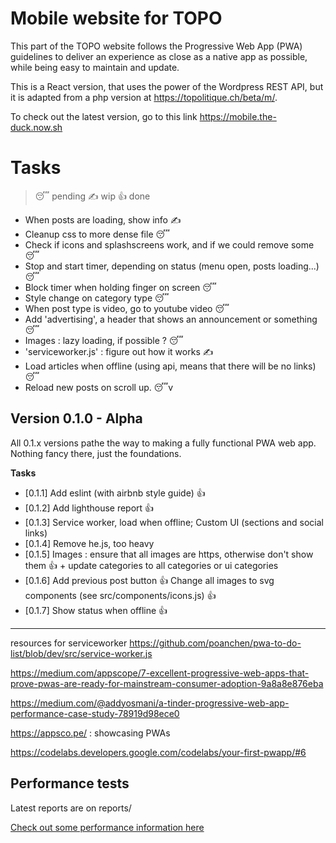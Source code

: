 # Mobile website for TOPO

This part of the TOPO website follows the Progressive Web App (PWA)
guidelines to deliver an experience as close as a native app as
possible,  while being easy to maintain and update.

This is a React version, that uses the power of the Wordpress REST API,
but it is adapted from a php version at
<https://topolitique.ch/beta/m/>.

To check out the latest version, go to this link
<https://mobile.the-duck.now.sh>

# Tasks

> 😴  pending
> ✍️  wip
> 👍  done

-   When posts are loading, show info ✍️
-   Cleanup css to more dense file 😴
-   Check if icons and splashscreens work, and if we could remove some
    😴
-   Stop and start timer, depending on status (menu open, posts
    loading...) 😴
-   Block timer when holding finger on screen 😴
-   Style change on category type 😴
-   When post type is video, go to youtube video 😴
-   Add 'advertising', a header that shows an announcement or something
    😴
-   Images : lazy loading, if possible ? 😴
-   'serviceworker.js' : figure out how it works ✍️
-   Load articles when offline (using api, means that there will be no
    links) 😴
-   Reload new posts on scroll up. 😴v

## Version 0.1.0 - Alpha

All 0.1.x versions pathe the way to making a fully functional PWA web
app. Nothing fancy there, just the foundations.  

**Tasks**

-   [0.1.1] Add eslint (with airbnb style guide) 👍
-   [0.1.2] Add lighthouse report 👍
-   [0.1.3] Service worker, load when offline; Custom UI (sections and
    social links)
-   [0.1.4] Remove he.js, too heavy
-   [0.1.5] Images : ensure that all images are https, otherwise don't
    show them 👍  + update categories to all categories or ui categories
-   [0.1.6] Add previous post button 👍  Change all images to svg
    components (see src/components/icons.js) 👍  
-   [0.1.7] Show status when offline 👍

* * *

resources for serviceworker
<https://github.com/poanchen/pwa-to-do-list/blob/dev/src/service-worker.js>

<https://medium.com/appscope/7-excellent-progressive-web-apps-that-prove-pwas-are-ready-for-mainstream-consumer-adoption-9a8a8e876eba>

<https://medium.com/@addyosmani/a-tinder-progressive-web-app-performance-case-study-78919d98ece0>

<https://appsco.pe/> : showcasing PWAs

<https://codelabs.developers.google.com/codelabs/your-first-pwapp/#6>

## Performance tests

Latest reports are on reports/

[Check out some performance information here](reports/README.md)
